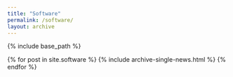 ```yaml
---
title: "Software"
permalink: /software/
layout: archive
---
```

{% include base_path %}


{% for post in site.software %}
  {% include archive-single-news.html %}
{% endfor %}
